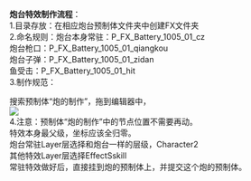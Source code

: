 **炮台特效制作流程**：  
1.目录存放：在相应炮台预制体文件夹中创建FX文件夹  
2.命名规则：炮台本身常驻：P_FX_Battery_1005_01_cz  
          炮台枪口：P_FX_Battery_1005_01_qiangkou  
          炮台子弹：P_FX_Battery_1005_01_zidan  
          鱼受击：P_FX_Battery_1005_01_hit  
3.制作规范：

搜索预制体“炮的制作”，拖到编辑器中，  
![](https://cdn.nlark.com/yuque/0/2024/png/43256850/1733206536776-43e32da2-d882-4c3a-9a7f-13af99840fa9.png)  
4.注意：预制体“炮的制作”中的节点位置不需要再动。  
        特效本身最父级，坐标应该全归零。  
       炮台常驻Layer层选择和炮台一样的层级，Character2  
       其他特效Layer层选择EffectSskill  
        常驻特效做好后，直接挂到炮的预制体上，并提交这个炮的预制体。  
       

